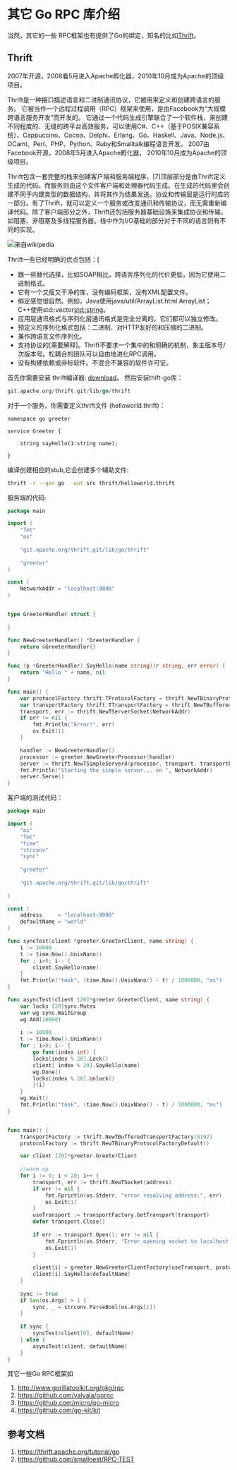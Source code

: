 # 其它 Go RPC 库介绍

当然，其它的一些 RPC框架也有提供了Go的绑定，知名的比如[Thrift](https://thrift.apache.org)。

## Thrift

2007年开源，2008看5月进入Apache孵化器，2010年10月成为Apache的顶级项目。

Thrift是一种接口描述语言和二进制通讯协议，它被用来定义和创建跨语言的服务。
它被当作一个远程过程调用（RPC）框架来使用，是由Facebook为“大规模跨语言服务开发”而开发的。
它通过一个代码生成引擎联合了一个软件栈，来创建不同程度的、无缝的跨平台高效服务，可以使用C#、C++（基于POSIX兼容系统）、Cappuccino、Cocoa、Delphi、Erlang、Go、Haskell、Java、Node.js、OCaml、Perl、PHP、Python、Ruby和Smalltalk编程语言开发。
2007由Facebook开源，2008年5月进入Apache孵化器， 2010年10月成为Apache的顶级项目。 

Thrift包含一套完整的栈来创建客户端和服务端程序。[7]顶层部分是由Thrift定义生成的代码。而服务则由这个文件客户端和处理器代码生成。在生成的代码里会创建不同于内建类型的数据结构，并将其作为结果发送。协议和传输层是运行时库的一部分。有了Thrift，就可以定义一个服务或改变通讯和传输协议，而无需重新编译代码。除了客户端部分之外，Thrift还包括服务器基础设施来集成协议和传输，如阻塞、非阻塞及多线程服务器。栈中作为I/O基础的部分对于不同的语言则有不同的实现。

![来自wikipedia](thrift.png)


Thrift一些已经明确的优点包括：[
* 跟一些替代选择，比如SOAP相比，跨语言序列化的代价更低，因为它使用二进制格式。
* 它有一个又瘦又干净的库，没有编码框架，没有XML配置文件。
* 绑定感觉很自然。例如，Java使用java/util/ArrayList.html ArrayList<String>；C++使用std::vector<std::string>。
* 应用层通讯格式与序列化层通讯格式是完全分离的。它们都可以独立修改。
* 预定义的序列化格式包括：二进制、对HTTP友好的和压缩的二进制。
* 兼作跨语言文件序列化。
* 支持协议的[需要解释]。Thrift不要求一个集中的和明确的机制，象主版本号/次版本号。松耦合的团队可以自由地进化RPC调用。
* 没有构建依赖或非标软件。不混合不兼容的软件许可证。

首先你需要安装 thrift编译器: [download](https://thrift.apache.org/download)。
然后安装thift-go库：
```go 
git.apache.org/thrift.git/lib/go/thrift
```

对于一个服务，你需要定义thrift文件 (helloworld.thrift)：
```thrift 
namespace go greeter

service Greeter {

    string sayHello(1:string name);

}
```

编译创建相应的stub,它会创建多个辅助文件:
```sh 
thrift -r --gen go  -out src thrift/helloworld.thrift
```

服务端的代码:
```go 
package main

import (
    "fmt"
	"os"
	
    "git.apache.org/thrift.git/lib/go/thrift"
    
	"greeter"
)

const (
	NetworkAddr = "localhost:9090"
)


type GreeterHandler struct {
	
}

func NewGreeterHandler() *GreeterHandler {
	return &GreeterHandler{}
}

func (p *GreeterHandler) SayHello(name string)(r string, err error) { 
	return "Hello " + name, nil
}

func main() {
	var protocolFactory thrift.TProtocolFactory = thrift.NewTBinaryProtocolFactoryDefault()
	var transportFactory thrift.TTransportFactory = thrift.NewTBufferedTransportFactory(8192)
	transport, err := thrift.NewTServerSocket(NetworkAddr)
	if err != nil {
		fmt.Println("Error!", err)
		os.Exit(1)
	}

    handler := NewGreeterHandler()
    processor := greeter.NewGreeterProcessor(handler)
    server := thrift.NewTSimpleServer4(processor, transport, transportFactory, protocolFactory)
	fmt.Println("Starting the simple server... on ", NetworkAddr)
	server.Serve()
}
```

客户端的测试代码：
```go 
package main

import (
	"os"
	"fmt"
	"time"
	"strconv"
	"sync"
	
	"greeter"
	
	"git.apache.org/thrift.git/lib/go/thrift"
	
)

const (
	address     = "localhost:9090"
	defaultName = "world"
)

func syncTest(client *greeter.GreeterClient, name string) {
	i := 10000
	t := time.Now().UnixNano()	
	for ; i>0; i-- {
		client.SayHello(name)
	}
	fmt.Println("took", (time.Now().UnixNano() - t) / 1000000, "ms")
}

func asyncTest(client [20]*greeter.GreeterClient, name string) {
	var locks [20]sync.Mutex
	var wg sync.WaitGroup
    wg.Add(10000)
	
	i := 10000
	t := time.Now().UnixNano()	
	for ; i>0; i-- {
		go func(index int) {
		locks[index % 20].Lock()
		client[ index % 20].SayHello(name)
		wg.Done()
		locks[index % 20].Unlock()
		}(i)
	}	
	wg.Wait()
	fmt.Println("took", (time.Now().UnixNano() - t) / 1000000, "ms")
}


func main() {
	transportFactory := thrift.NewTBufferedTransportFactory(8192)
	protocolFactory := thrift.NewTBinaryProtocolFactoryDefault()

	var client [20]*greeter.GreeterClient
	
	//warm up
	for i := 0; i < 20; i++ {
		transport, err := thrift.NewTSocket(address)
		if err != nil {
			fmt.Fprintln(os.Stderr, "error resolving address:", err)
			os.Exit(1)
		}
		useTransport := transportFactory.GetTransport(transport)
		defer transport.Close()
		
		if err := transport.Open(); err != nil {
			fmt.Fprintln(os.Stderr, "Error opening socket to localhost:9090", " ", err)
			os.Exit(1)
		}
	
		client[i] = greeter.NewGreeterClientFactory(useTransport, protocolFactory)
		client[i].SayHello(defaultName)
	}
	
	sync := true
	if len(os.Args) > 1 {
		sync, _ = strconv.ParseBool(os.Args[1])
	}
	
	if sync {
		syncTest(client[0], defaultName)
	} else {
		asyncTest(client, defaultName)
	}
}
```

其它一些Go RPC框架如
1. http://www.gorillatoolkit.org/pkg/rpc
2. https://github.com/valyala/gorpc
3. https://github.com/micro/go-micro
4. https://github.com/go-kit/kit

## 参考文档
1. https://thrift.apache.org/tutorial/go
2. https://github.com/smallnest/RPC-TEST